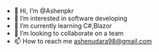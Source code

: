 - 👋 Hi, I’m @Ashenpkr
- 👀 I’m interested in software developing
- 🌱 I’m currently learning C#,Blazor
- 💞️ I’m looking to collaborate on a team
- 📫 How to reach me ashenudara98@gmail.com

<!---
Ashenpkr/Ashenpkr is a ✨ special ✨ repository because its `README.md` (this file) appears on your GitHub profile.
You can click the Preview link to take a look at your changes.
--->
